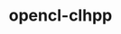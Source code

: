 ---
title: "opencl-clhpp"
layout: cache
categories: [package, develop]
meta: {"compilers": ["gcc@11.4.0"], "num_specs": 13, "num_specs_by_stack": {"e4s": 13, "root": 13}, "oss": ["ubuntu22.04"], "platforms": ["linux"], "stacks": ["e4s", "root"], "targets": ["x86_64_v3"], "versions": ["2.0.16"]}
spec_details: [{"compiler": "gcc@11.4.0", "hash": "262np4jfmoe3b737mvvkodh3lc7s5oul", "os": "ubuntu22.04", "platform": "linux", "size": "-", "stacks": ["e4s", "root"], "target": "x86_64_v3", "variants": ["build_system=cmake", "build_type=Release", "generator=make", "~ipo"], "versions": ["2.0.16"]}, {"compiler": "gcc@11.4.0", "hash": "42lw3g6bq5z37al3pnbkwax6v7whgpfg", "os": "ubuntu22.04", "platform": "linux", "size": "-", "stacks": ["e4s", "root"], "target": "x86_64_v3", "variants": ["build_system=cmake", "build_type=Release", "generator=make", "~ipo"], "versions": ["2.0.16"]}, {"compiler": "gcc@11.4.0", "hash": "5w2eur73376cgi6khoiwloc5ytvt3m2h", "os": "ubuntu22.04", "platform": "linux", "size": "-", "stacks": ["e4s", "root"], "target": "x86_64_v3", "variants": ["build_system=cmake", "build_type=Release", "generator=make", "~ipo"], "versions": ["2.0.16"]}, {"compiler": "gcc@11.4.0", "hash": "chxzndq7swrvwipva2vxc5nnvugiqku4", "os": "ubuntu22.04", "platform": "linux", "size": "-", "stacks": ["e4s", "root"], "target": "x86_64_v3", "variants": ["build_system=cmake", "build_type=Release", "generator=make", "~ipo"], "versions": ["2.0.16"]}, {"compiler": "gcc@11.4.0", "hash": "cj7o253prkkhi6dhgldiv4zosdioj47b", "os": "ubuntu22.04", "platform": "linux", "size": "-", "stacks": ["e4s", "root"], "target": "x86_64_v3", "variants": ["build_system=cmake", "build_type=Release", "generator=make", "~ipo"], "versions": ["2.0.16"]}, {"compiler": "gcc@11.4.0", "hash": "gthencvc7uztzkwwz2ip5nz6qdadb5j6", "os": "ubuntu22.04", "platform": "linux", "size": "-", "stacks": ["e4s", "root"], "target": "x86_64_v3", "variants": ["build_system=cmake", "build_type=Release", "generator=make", "~ipo"], "versions": ["2.0.16"]}, {"compiler": "gcc@11.4.0", "hash": "k4pl5aukj72s3e2yj5be2r4ylmqvfkoj", "os": "ubuntu22.04", "platform": "linux", "size": "-", "stacks": ["e4s", "root"], "target": "x86_64_v3", "variants": ["build_system=cmake", "build_type=Release", "generator=make", "~ipo"], "versions": ["2.0.16"]}, {"compiler": "gcc@11.4.0", "hash": "kixebmwydbpe2ot3gjbwgeluo3llgdei", "os": "ubuntu22.04", "platform": "linux", "size": "-", "stacks": ["e4s", "root"], "target": "x86_64_v3", "variants": ["build_system=cmake", "build_type=Release", "generator=make", "~ipo"], "versions": ["2.0.16"]}, {"compiler": "gcc@11.4.0", "hash": "mtcgja7eyo7ycdsou23h6ojzn3mz54v2", "os": "ubuntu22.04", "platform": "linux", "size": "-", "stacks": ["e4s", "root"], "target": "x86_64_v3", "variants": ["build_system=cmake", "build_type=Release", "generator=make", "~ipo"], "versions": ["2.0.16"]}, {"compiler": "gcc@11.4.0", "hash": "p55nckkmfz7gw7jlo7yt3gak4766f6g7", "os": "ubuntu22.04", "platform": "linux", "size": "-", "stacks": ["e4s", "root"], "target": "x86_64_v3", "variants": ["build_system=cmake", "build_type=Release", "generator=make", "~ipo"], "versions": ["2.0.16"]}, {"compiler": "gcc@11.4.0", "hash": "qjgifp7bzhhaw7nvsor3sveklg5dadxd", "os": "ubuntu22.04", "platform": "linux", "size": "-", "stacks": ["e4s", "root"], "target": "x86_64_v3", "variants": ["build_system=cmake", "build_type=Release", "generator=make", "~ipo"], "versions": ["2.0.16"]}, {"compiler": "gcc@11.4.0", "hash": "uw4kqgq2tdwdgwqxnnfkpiqiyxe5r5sf", "os": "ubuntu22.04", "platform": "linux", "size": "-", "stacks": ["e4s", "root"], "target": "x86_64_v3", "variants": ["build_system=cmake", "build_type=Release", "generator=make", "~ipo"], "versions": ["2.0.16"]}, {"compiler": "gcc@11.4.0", "hash": "ytqkb6biszcq5772bacxyqanwykdvf3t", "os": "ubuntu22.04", "platform": "linux", "size": "-", "stacks": ["e4s", "root"], "target": "x86_64_v3", "variants": ["build_system=cmake", "build_type=Release", "generator=make", "~ipo"], "versions": ["2.0.16"]}]
---